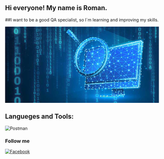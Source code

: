 ## Hi everyone! My name is Roman. 
##I want to be a good QA specialist, so I`m learning and improving my skills.

<p align="center">
  <img width="900" height="250" src="https://github.com/RomanHodov/romanhodov/blob/main/1_1-8.jpg">
</p>



## Langueges and Tools:
![Postman](https://img.shields.io/badge/-Postman-090909?style=for-the-badge&logo=flutter&logoColor=47C5FB)

### Follow me

[![Facebook](https://img.shields.io/badge/-Facebook-090909?style=for-the-badge&logo=flutter&logoColor=47C5FB)](https://www.facebook.com/profile.php?id=100054745900294)

